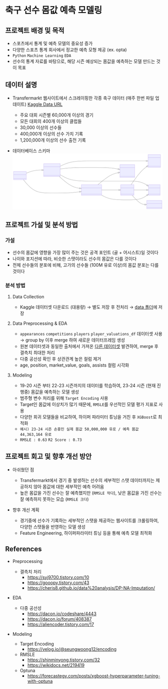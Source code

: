 # 축구 선수 몸값 예측 모델링

## 프로젝트 배경 및 목적
- 스포츠에서 통계 및 예측 모델의 중요성 증가
- 다양한 스포츠 통계 회사에서 정교한 예측 모형 제공 (ex. opta)
- `Python` `Machine Learning` `EDA` 
- 선수의 통계 자료를 바탕으로, 해당 시즌 예상되는 몸값을 예측하는 모델 만드는 것이 목표

## 데이터 설명 
- Transfermarkt 웹사이트에서 스크레이핑한 각종 축구 데이터 (매주 한번 파일 업데이트) [Kaggle Data URL](https://www.kaggle.com/datasets/davidcariboo/player-scores)
    - 주요 대회 시즌별 60,000개 이상의 경기
    - 모든 대회의 400개 이상의 클럽들
    - 30,000 이상의 선수들
    - 400,000개 이상의 선수 가치 기록
    - 1,200,000개 이상의 선수 출전 기록


- 데이터베이스 스키마
    <img src="https://raw.githubusercontent.com/dcaribou/transfermarkt-datasets/master/resources/diagram.svg?sanitize=true" width="1700">

## 프로젝트 가설 및 분석 방법

### 가설
- 선수의 몸값에 영향을 가장 많이 주는 것은 공격 포인트 (골 + 어시스트)일 것이다
- 나이와 포지션에 따라, 비슷한 스탯이라도 선수의 몸값은 다를 것이다
- 전체 선수들의 분포에 비해, 고가의 선수들 (100M 유로 이상)의 몸값 분포는 다를 것이다

### 분석 방법
1. Data Collection
   - Kaggle 데이터셋 다운로드 (대용량) → 별도 저장 후 전처리 → [data 폴더](https://github.com/benidjor/DAStudy-sat/tree/main/Tek/football-data-from-transfermarkt/data)에 저장
     
2. Data Preprocessing & EDA
    - `appearances` `competitions` `players` `player_valuations_df` 데이터셋 사용 → group by 이후 merge 하여 새로운 데이터프레임 생성
    - 원본 데이터셋과 동일한 출처에서 가져온 [다른 데이터셋](https://www.kaggle.com/datasets/mexwell/football-data-from-transfermarkt?select=players.csv) 발견하여, merge 후 결측치 최대한 처리
   - 다중 공선성 확인 후 상관관계 높은 컬럼 제거
   - age, position, market_value, goals, assists 컬럼 시각화

3. Modeling
   - 19-20 시즌 부터 22-23 시즌까지의 데이터를 학습하여, 23-24 시즌 (현재 진행중) 몸값을 예측하는 모델 생성
   - 범주형 변수 처리를 위해 `Target Encoding` 사용
   - Target인 몸값에 이상치가 많기 때문에, `RMSLE`를 우선적인 모델 평가 지표로 사용
   - 다양한 회귀 모델들을 비교하여, 하이퍼 파라미터 튜닝을 거친 후 `XGBoost`로 최적화
   - `예시) 23-24 시즌 손흥민 실제 몸값 50,000,000 유로 / 예측 몸값 44,363,164 유로`
   - `RMSLE : 0.63` `R2 Score : 0.73`

## 프로젝트 회고 및 향후 개선 방안
- 아쉬웠던 점
    - Transfermarkt에서 경기 중 발생하는 선수의 세부적인 스탯 데이터까지는 제공하지 않아 몸값에 대한 세부적인 예측 어려움
    - 높은 몸값을 가진 선수는 잘 예측했지만 (`RMSLE 작다`), 낮은 몸값을 가진 선수는 잘 예측하지 못하는 모습 (`RMSLE 크다`)

- 향후 개선 계획
    - 경기중에 선수가 기록하는 세부적인 스탯을 제공하는 웹사이트를 크롤링하여, 다양한 스탯들을 반영하는 모델 생성
    - Feature Engineering, 하이퍼파라미터 튜닝 등을 통해 예측 모델 최적화

## References
- Preprocessing
    - 결측치 처리
        - https://syj9700.tistory.com/10
        - https://gooopy.tistory.com/43
        - https://cheris8.github.io/data%20analysis/DP-NA-Imputation/
          
- EDA
    - 다중 공선성
        - https://dacon.io/codeshare/4443
        - https://dacon.io/forum/408387
        - https://aliencoder.tistory.com/17
          
- Modeling
    - Target Encoding
        - https://velog.io/@seungwoong12/encoding
    - RMSLE
        - https://shinminyong.tistory.com/32
        - https://wikidocs.net/219419
    - Optuna
        - https://forecastegy.com/posts/xgboost-hyperparameter-tuning-with-optuna
